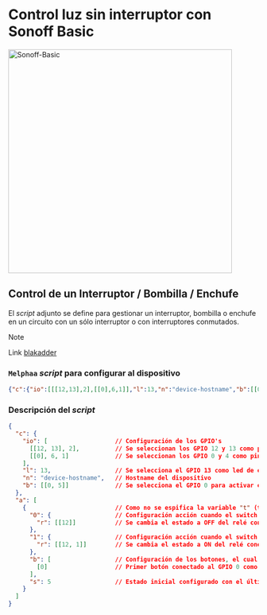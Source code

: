 # Control luz sin interruptor con Sonoff Basic

<img src="https://templates.blakadder.com/assets/device_images/sonoff_basic.webp" alt="Sonoff-Basic" width="450"/>

## Control de un Interruptor / Bombilla / Enchufe

El _script_ adjunto se define para gestionar un interruptor, bombilla o enchufe en un circuito con un sólo interruptor o con interruptores conmutados.

> [!NOTE]
> Link [blakadder](https://templates.blakadder.com/sonoff_basic.html)

### `Melphaa` _script_ para configurar al dispositivo

```json
{"c":{"io":[[[12,13],2],[[0],6,1]],"l":13,"n":"device-hostname","b":[[0,5]]},"a":[{"0":{"r":[[12]]},"1":{"r":[[12,1]]},"b": [[0]],"s":5}]}
```

### Descripción del _script_

```json
{
  "c": {
    "io": [                   // Configuración de los GPIO's
      [[12, 13], 2],          // Se seleccionan los GPIO 12 y 13 como pines de salida
      [[0], 6, 1]             // Se seleccionan los GPIO 0 y 4 como pines de entrada con la resistencia de pull-up interna habilitada y señal invertida
    ],
    "l": 13,                  // Se selecciona el GPIO 13 como led de estado del dispositivo
    "n": "device-hostname",   // Hostname del dispositivo
    "b": [[0, 5]]             // Se selecciona el GPIO 0 para activar el modo setup tras mantener pulsado el botón 8 segundos (opción 5)
  },
  "a": [
    {                         // Como no se espifica la variable "t" (tipo de servicio), se configura como un accesorio del tipo switch (valor por defecto)
      "0": {                  // Configuración acción cuando el switch de Homekit está a OFF
        "r": [[12]]           // Se cambia el estado a OFF del relé conectado a la GPIO 12
      },
      "1": {                  // Configuración acción cuando el switch de Homekit está a ON
        "r": [[12, 1]]        // Se cambia el estado a ON del relé conectado a la GPIO 12
      },
      "b": [                  // Configuración de los botones, el cual debe ser una array
        [0]                   // Primer botón conectado al GPIO 0 como "pulsación simple" (valor por defecto al no estar especificado)
      ],
      "s": 5                  // Estado inicial configurado con el último estado en el que se encontraba el dispositivo
    }
  ]
}
```
